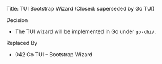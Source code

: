 Title: TUI Bootstrap Wizard (Closed: superseded by Go TUI)

Decision
- The TUI wizard will be implemented in Go under `go-chi/`.

Replaced By
- 042 Go TUI – Bootstrap Wizard

